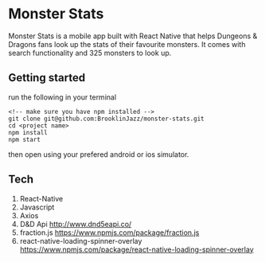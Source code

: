 # Monster Stats
Monster Stats is a mobile app built with React Native that helps Dungeons & Dragons fans look up the stats of their favourite monsters. It comes with search functionality and 325 monsters to look up.

## Getting started
run the following in your terminal
```
<!-- make sure you have npm installed -->
git clone git@github.com:BrooklinJazz/monster-stats.git
cd <project name>
npm install
npm start
```
then open using your prefered android or ios simulator.

## Tech
1. React-Native
2. Javascript
3. Axios
4. D&D Api http://www.dnd5eapi.co/
5. fraction.js https://www.npmjs.com/package/fraction.js
6. react-native-loading-spinner-overlay https://www.npmjs.com/package/react-native-loading-spinner-overlay
